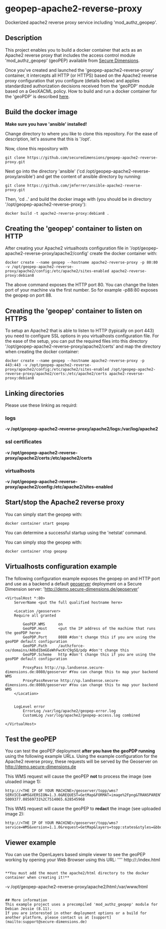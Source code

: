 # geopep-apache2-reverse-proxy
Dockerized apache2 reverse proxy service including 'mod_authz_geopep'.

## Description
This project enables you to build a docker container that acts as an Apache2 reverse proxy
that includes the access control module 'mod_authz_geopep' (geoPEP) available from [Secure Dimensions](https://www.secure-dimensions.de).

Once you've created and launched the 'geopep-apache2-reverse-proxy' container, it intercepts all HTTP (or HTTPS) based on the
Apache2 reverse proxy configuration that you configure (details below) and applies standardized authorization decisions received 
from the 'geoPDP' module based on a GeoXACML policy. How to build and run a docker container for the 'geoPDP' is described [here](todo).

## Build the docker image
**Make sure you have 'ansible' installed!**

Change directory to where you like to clone this repository. For the ease of description, let's assume that this is '/opt'.

Now, clone this repository with
```
git clone https://github.com/securedimensions/geopep-apache2-reverse-proxy.git
```

Next go into the directory 'ansible' ('cd /opt/geopep-apache2-reverse-proxy/ansible') and 
get the content of ansible directory by running:
```
git clone https://github.com/jmferrer/ansible-apache2-reverse-proxy.git
```

Then, 'cd ..' and build the docker image with (you should be in directory '/opt/geopep-apache2-reverse-proxy'):
```
docker build -t apache2-reverse-proxy:debian8 .
```

## Creating the 'geopep' container to listen on HTTP
After creating your Apache2 virtualhosts configuration file in '/opt/geopep-apache2-reverse-proxy/apache2/config' create the docker container with:
```
docker create --name geopep --hostname apache2-reverse-proxy -p 80:80 -v /opt/geopep-apache2-reverse-proxy/apache2/config:/etc/apache2/sites-enabled apache2-reverse-proxy:debian8
```
The above command exposes the HTTP port 80. You can change the listen port of your machine via the first number. So for example -p88:80 exposes the geopep on port 88.

## Creating the 'geopep' container to listen on HTTPS
To setup an Apache2 that is able to listen to HTTP (typically on port 443) you need to configure SSL options in you virtualhosts configuration file.
For the ease of the setup, you can put the required files into this directory '/opt/geopep-apache2-reverse-proxy/apache2/certs' and map the directory when creating the docker container:
```
docker create --name geopep --hostname apache2-reverse-proxy -p 443:443 -v /opt/geopep-apache2-reverse-proxy/apache2/config:/etc/apache2/sites-enabled /opt/geopep-apache2-reverse-proxy/apache2/certs:/etc/apache2/certs apache2-reverse-proxy:debian8
```

## Linking directories
Please use these linking as requird:
### logs
**-v /opt/geopep-apache2-reverse-proxy/apache2/logs:/var/log/apache2**
### ssl certificates
**-v /opt/geopep-apache2-reverse-proxy/apache2/certs:/etc/apache2/certs**

### virtualhosts
**-v /opt/geopep-apache2-reverse-proxy/apache2/config:/etc/apache2/sites-enabled**

## Start/stop the Apache2 reverse proxy
You can simply start the geopep with:
````
docker container start geopep
````
You can determine a successful startup using the 'netstat' command.

You can simply stop the geopep with:
````
docker container stop geopep
````

## Virtualhosts configuration example
The following configuration example exposes the geopep on and HTTP port and use as a backend 
a default [geoserver](http://http://geoserver.org/) deployment on a Secure Dimension server:
'http://demo.secure-dimensions.de/geoserver'

```
<VirtualHost *:80>
    ServerName <put the full qualified hostname here>

    <Location /geoserver>
	Require all granted

        GeoPEP.WMS      on
        GeoPDP.Host     <put the IP address of the machine that runs the geoPDP here>
        GeoPDP.Port     8080 #don't change this if you are using the geoPDP default configuration
        GeoPDP.Path     /authzforce-ce/domains/A0bdIbmGEeWhFwcKrC9gSQ/pdp #don't change this
        GeoPDP.Scheme   http #don't change this if you are using the geoPDP default configuration

        ProxyPass http://sp.landsense.secure-dimensions.de:8080/geoserver #You can change this to map your backend WMS
        ProxyPassReverse http://sp.landsense.secure-dimensions.de:8080/geoserver #You can change this to map your backend WMS
    </Location>


	LogLevel error
        ErrorLog /var/log/apache2/geopep-error.log
        CustomLog /var/log/apache2/geopep-access.log combined

</VirtualHost>
```

## Test the geoPEP
You can test the geoPEP deployment **after you have the geoPDP running** using the following example URLs. Using the example configuration for the Apache2 reverse proxy, these requests will be served by the Geoserver on http://demo.secure-dimensions.de

This WMS request will cause the geoPEP **not** to process the image (see uloaded image 1):
````
http://<THE IP OF YOUR MACHINE>/geoserver/topp/wms?SERVICE=WMS&VERSION=1.3.0&REQUEST=GetMap&FORMAT=image%2Fpng&TRANSPARENT=true&LAYERS=topp%3Astates&TILED=true&access_token=200fcaad3e27d4387172ea93daea8686c706f0c9&WIDTH=320&HEIGHT=320&CRS=EPSG%3A3857&STYLES=&FORMAT_OPTIONS=dpi%3A113&BBOX=-7514065.628545966%2C5009377.085697312%2C-5009377.08569731%2C7514065.628545968
````
This WMS request will cause the geoPEP to **redact** the image (see uploaded image 2):
````
http://<THE IP OF YOUR MACHINE>/geoserver/topp/wms?service=WMS&version=1.1.0&request=GetMap&layers=topp:states&styles=&bbox=-124.73142200000001,24.955967,-66.969849,49.371735&width=768&height=330&srs=EPSG:4326&format=image%2Fpng
````

## Viewer example
You can use the OpenLayers based simple viewer to see the geoPEP working by opening your Web Browser using this URL:
''''
http://<THE IP OF YOUR MACHINE>:<THE PORT THE geoPEP IS EXPOSED>/index.html
````
	
**You must add the mount the apache2/html directory to the docker container when creating it!**
````
-v /opt/geopep-apache2-reverse-proxy/apache2/html:/var/www/html
````
	
## More information
This example project uses a precompiled 'mod_authz_geopep' module for Debian Jessie (8.11).
If you are interested in other deployment options or a build for another platform, please contact us at [support](mailto:support@secure-dimensions.de)
